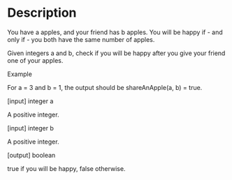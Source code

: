 # Description

You have a apples, and your friend has b apples. You will be happy if - and only if - you both have the same number of apples.

Given integers a and b, check if you will be happy after you give your friend one of your apples.

Example

For a = 3 and b = 1, the output should be shareAnApple(a, b) = true.

[input] integer a

A positive integer.

[input] integer b

A positive integer.

[output] boolean

true if you will be happy, false otherwise.
